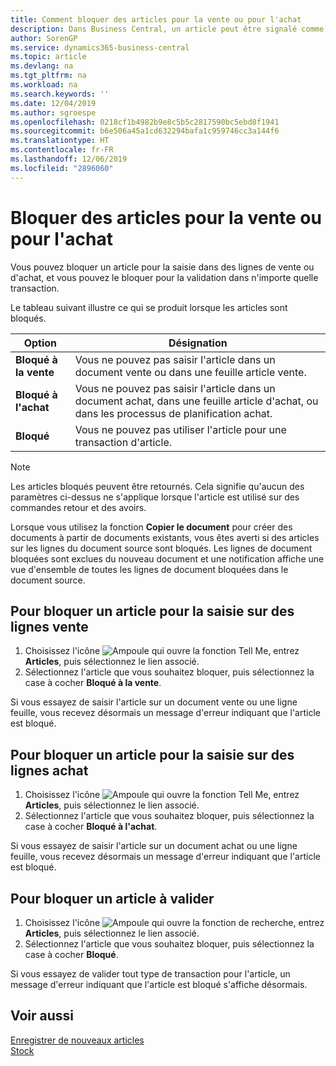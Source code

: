 ```yaml
---
title: Comment bloquer des articles pour la vente ou pour l'achat
description: Dans Business Central, un article peut être signalé comme bloqué pour la vente, bloqué pour l'achat ou bloqué dans tous les cas.
author: SorenGP
ms.service: dynamics365-business-central
ms.topic: article
ms.devlang: na
ms.tgt_pltfrm: na
ms.workload: na
ms.search.keywords: ''
ms.date: 12/04/2019
ms.author: sgroespe
ms.openlocfilehash: 0218cf1b4982b9e8c5b5c2817590bc5ebd8f1941
ms.sourcegitcommit: b6e506a45a1cd632294bafa1c959746cc3a144f6
ms.translationtype: HT
ms.contentlocale: fr-FR
ms.lasthandoff: 12/06/2019
ms.locfileid: "2896060"
---
```

# <a name="block-items-from-sales-or-purchasing"></a>Bloquer des articles pour la vente ou pour l'achat
Vous pouvez bloquer un article pour la saisie dans des lignes de vente ou d'achat, et vous pouvez le bloquer pour la validation dans n'importe quelle transaction.  

Le tableau suivant illustre ce qui se produit lorsque les articles sont bloqués.  

|Option|Désignation|  
|--------------------|------------|  
|**Bloqué à la vente**|Vous ne pouvez pas saisir l'article dans un document vente ou dans une feuille article vente.|  
|**Bloqué à l'achat**|Vous ne pouvez pas saisir l'article dans un document achat, dans une feuille article d'achat, ou dans les processus de planification achat.|  
|**Bloqué**|Vous ne pouvez pas utiliser l'article pour une transaction d'article.|  

> [!NOTE]
> Les articles bloqués peuvent être retournés. Cela signifie qu'aucun des paramètres ci-dessus ne s'applique lorsque l'article est utilisé sur des commandes retour et des avoirs.

Lorsque vous utilisez la fonction **Copier le document** pour créer des documents à partir de documents existants, vous êtes averti si des articles sur les lignes du document source sont bloqués. Les lignes de document bloquées sont exclues du nouveau document et une notification affiche une vue d'ensemble de toutes les lignes de document bloquées dans le document source.

## <a name="to-block-an-item-from-being-entered-on-sales-lines"></a>Pour bloquer un article pour la saisie sur des lignes vente  

1.  Choisissez l'icône ![Ampoule qui ouvre la fonction Tell Me](media/ui-search/search_small.png "Dites-moi ce que vous voulez faire"), entrez **Articles**, puis sélectionnez le lien associé.  
2.  Sélectionnez l'article que vous souhaitez bloquer, puis sélectionnez la case à cocher **Bloqué à la vente**.  

Si vous essayez de saisir l'article sur un document vente ou une ligne feuille, vous recevez désormais un message d'erreur indiquant que l'article est bloqué.

## <a name="to-block-an-item-from-being-entered-on-purchase-lines"></a>Pour bloquer un article pour la saisie sur des lignes achat  

1.  Choisissez l'icône ![Ampoule qui ouvre la fonction Tell Me](media/ui-search/search_small.png "Dites-moi ce que vous voulez faire"), entrez **Articles**, puis sélectionnez le lien associé.  
2.  Sélectionnez l'article que vous souhaitez bloquer, puis sélectionnez la case à cocher **Bloqué à l'achat**.  

Si vous essayez de saisir l'article sur un document achat ou une ligne feuille, vous recevez désormais un message d'erreur indiquant que l'article est bloqué.

## <a name="to-block-an-item-from-being-posted"></a>Pour bloquer un article à valider
1. Choisissez l'icône ![Ampoule qui ouvre la fonction de recherche](media/ui-search/search_small.png "Dites-moi ce que vous voulez faire"), entrez **Articles**, puis sélectionnez le lien associé.
2. Sélectionnez l'article que vous souhaitez bloquer, puis sélectionnez la case à cocher **Bloqué**.

Si vous essayez de valider tout type de transaction pour l'article, un message d'erreur indiquant que l'article est bloqué s'affiche désormais.

## <a name="see-also"></a>Voir aussi  
[Enregistrer de nouveaux articles](inventory-how-register-new-items.md)  
[Stock](inventory-manage-inventory.md)  
